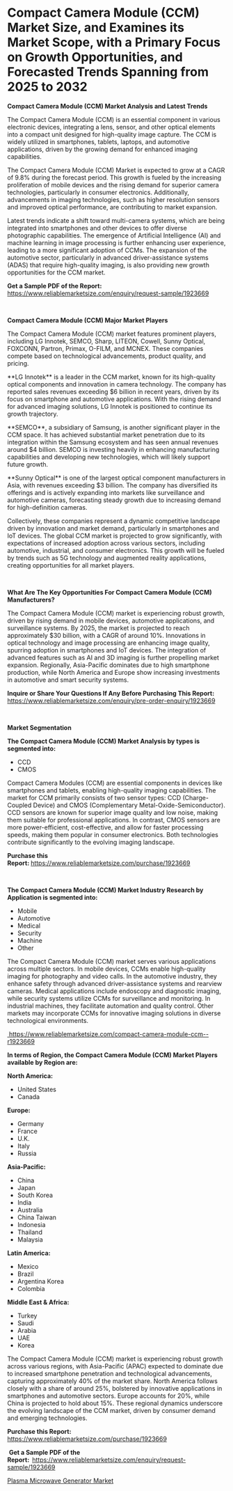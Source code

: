 <p><h1>Compact Camera Module (CCM) Market Size, and Examines its Market Scope, with a Primary Focus on Growth Opportunities, and Forecasted Trends Spanning from 2025 to 2032</h1></p><p><strong>Compact Camera Module (CCM) Market Analysis and Latest Trends</strong></p>
<p><p>The Compact Camera Module (CCM) is an essential component in various electronic devices, integrating a lens, sensor, and other optical elements into a compact unit designed for high-quality image capture. The CCM is widely utilized in smartphones, tablets, laptops, and automotive applications, driven by the growing demand for enhanced imaging capabilities.</p><p>The Compact Camera Module (CCM) Market is expected to grow at a CAGR of 9.8% during the forecast period. This growth is fueled by the increasing proliferation of mobile devices and the rising demand for superior camera technologies, particularly in consumer electronics. Additionally, advancements in imaging technologies, such as higher resolution sensors and improved optical performance, are contributing to market expansion.</p><p>Latest trends indicate a shift toward multi-camera systems, which are being integrated into smartphones and other devices to offer diverse photographic capabilities. The emergence of Artificial Intelligence (AI) and machine learning in image processing is further enhancing user experience, leading to a more significant adoption of CCMs. The expansion of the automotive sector, particularly in advanced driver-assistance systems (ADAS) that require high-quality imaging, is also providing new growth opportunities for the CCM market.</p></p>
<p><strong>Get a Sample PDF of the Report:&nbsp;</strong> <a href="https://www.reliablemarketsize.com/enquiry/request-sample/1923669?utm_campaign=2248&utm_medium=2&utm_source=Github&utm_content=ia&utm_term=28022025&utm_id=compact-camera-module-ccm">https://www.reliablemarketsize.com/enquiry/request-sample/1923669</a></p>
<p>&nbsp;</p>
<p><strong>Compact Camera Module (CCM) Major Market Players</strong></p>
<p><p>The Compact Camera Module (CCM) market features prominent players, including LG Innotek, SEMCO, Sharp, LITEON, Cowell, Sunny Optical, FOXCONN, Partron, Primax, O-FILM, and MCNEX. These companies compete based on technological advancements, product quality, and pricing.</p><p>**LG Innotek** is a leader in the CCM market, known for its high-quality optical components and innovation in camera technology. The company has reported sales revenues exceeding $6 billion in recent years, driven by its focus on smartphone and automotive applications. With the rising demand for advanced imaging solutions, LG Innotek is positioned to continue its growth trajectory.</p><p>**SEMCO**, a subsidiary of Samsung, is another significant player in the CCM space. It has achieved substantial market penetration due to its integration within the Samsung ecosystem and has seen annual revenues around $4 billion. SEMCO is investing heavily in enhancing manufacturing capabilities and developing new technologies, which will likely support future growth.</p><p>**Sunny Optical** is one of the largest optical component manufacturers in Asia, with revenues exceeding $3 billion. The company has diversified its offerings and is actively expanding into markets like surveillance and automotive cameras, forecasting steady growth due to increasing demand for high-definition cameras.</p><p>Collectively, these companies represent a dynamic competitive landscape driven by innovation and market demand, particularly in smartphones and IoT devices. The global CCM market is projected to grow significantly, with expectations of increased adoption across various sectors, including automotive, industrial, and consumer electronics. This growth will be fueled by trends such as 5G technology and augmented reality applications, creating opportunities for all market players.</p></p>
<p>&nbsp;</p>
<p><strong>What Are The Key Opportunities For Compact Camera Module (CCM) Manufacturers?</strong></p>
<p><p>The Compact Camera Module (CCM) market is experiencing robust growth, driven by rising demand in mobile devices, automotive applications, and surveillance systems. By 2025, the market is projected to reach approximately $30 billion, with a CAGR of around 10%. Innovations in optical technology and image processing are enhancing image quality, spurring adoption in smartphones and IoT devices. The integration of advanced features such as AI and 3D imaging is further propelling market expansion. Regionally, Asia-Pacific dominates due to high smartphone production, while North America and Europe show increasing investments in automotive and smart security systems.</p></p>
<p><strong>Inquire or Share Your Questions If Any Before Purchasing This Report:</strong> <a href="https://www.reliablemarketsize.com/enquiry/pre-order-enquiry/1923669?utm_campaign=2248&utm_medium=2&utm_source=Github&utm_content=ia&utm_term=28022025&utm_id=compact-camera-module-ccm">https://www.reliablemarketsize.com/enquiry/pre-order-enquiry/1923669</a></p>
<p>&nbsp;</p>
<p><strong>Market Segmentation</strong></p>
<p><strong>The Compact Camera Module (CCM) Market Analysis by types is segmented into:</strong></p>
<p><ul><li>CCD</li><li>CMOS</li></ul></p>
<p><p>Compact Camera Modules (CCM) are essential components in devices like smartphones and tablets, enabling high-quality imaging capabilities. The market for CCM primarily consists of two sensor types: CCD (Charge-Coupled Device) and CMOS (Complementary Metal-Oxide-Semiconductor). CCD sensors are known for superior image quality and low noise, making them suitable for professional applications. In contrast, CMOS sensors are more power-efficient, cost-effective, and allow for faster processing speeds, making them popular in consumer electronics. Both technologies contribute significantly to the evolving imaging landscape.</p></p>
<p><strong>Purchase this Report:&nbsp;</strong><a href="https://www.reliablemarketsize.com/purchase/1923669?utm_campaign=2248&utm_medium=2&utm_source=Github&utm_content=ia&utm_term=28022025&utm_id=compact-camera-module-ccm">https://www.reliablemarketsize.com/purchase/1923669</a></p>
<p>&nbsp;</p>
<p><strong>The Compact Camera Module (CCM) Market Industry Research by Application is segmented into:</strong></p>
<p><ul><li>Mobile</li><li>Automotive</li><li>Medical</li><li>Security</li><li>Machine</li><li>Other</li></ul></p>
<p><p>The Compact Camera Module (CCM) market serves various applications across multiple sectors. In mobile devices, CCMs enable high-quality imaging for photography and video calls. In the automotive industry, they enhance safety through advanced driver-assistance systems and rearview cameras. Medical applications include endoscopy and diagnostic imaging, while security systems utilize CCMs for surveillance and monitoring. In industrial machines, they facilitate automation and quality control. Other markets may incorporate CCMs for innovative imaging solutions in diverse technological environments.</p></p>
<p><a href="https://www.reliablemarketsize.com/compact-camera-module-ccm--r1923669?utm_campaign=2248&utm_medium=2&utm_source=Github&utm_content=ia&utm_term=28022025&utm_id=compact-camera-module-ccm">&nbsp;https://www.reliablemarketsize.com/compact-camera-module-ccm--r1923669</a></p>
<p><strong>In terms of Region, the Compact Camera Module (CCM) Market Players available by Region are:</strong></p>
<p>
    <p> <strong> North America: </strong>
        <ul>
            <li>United States</li>
            <li>Canada</li>
        </ul>
        </p> 
    <p> <strong> Europe: </strong>
        <ul>
            <li>Germany</li>
            <li>France</li>
            <li>U.K.</li>
            <li>Italy</li>
            <li>Russia</li>
        </ul>
        </p> 
    <p> <strong> Asia-Pacific: </strong>
        <ul>
            <li>China</li>
            <li>Japan</li>
            <li>South Korea</li>
            <li>India</li>
            <li>Australia</li>
            <li>China Taiwan</li>
            <li>Indonesia</li>
            <li>Thailand</li>
            <li>Malaysia</li>
        </ul>
        </p> 
    <p> <strong> Latin America: </strong>
        <ul>
            <li>Mexico</li>
            <li>Brazil</li>
            <li>Argentina Korea</li>
            <li>Colombia</li>
        </ul>
        </p> 
    <p> <strong> Middle East & Africa: </strong>
        <ul>
            <li>Turkey</li>
            <li>Saudi</li>
            <li>Arabia</li>
            <li>UAE</li>
            <li>Korea</li>
        </ul>
    </p>
    </p>
<p><p>The Compact Camera Module (CCM) market is experiencing robust growth across various regions, with Asia-Pacific (APAC) expected to dominate due to increased smartphone penetration and technological advancements, capturing approximately 40% of the market share. North America follows closely with a share of around 25%, bolstered by innovative applications in smartphones and automotive sectors. Europe accounts for 20%, while China is projected to hold about 15%. These regional dynamics underscore the evolving landscape of the CCM market, driven by consumer demand and emerging technologies.</p></p>
<p><strong>Purchase this Report: </strong><a href="https://www.reliablemarketsize.com/purchase/1923669?utm_campaign=2248&utm_medium=2&utm_source=Github&utm_content=ia&utm_term=28022025&utm_id=compact-camera-module-ccm">https://www.reliablemarketsize.com/purchase/1923669</a></p>
<p>&nbsp;<strong>Get a Sample PDF of the Report:&nbsp;&nbsp;</strong><a href="https://www.reliablemarketsize.com/enquiry/request-sample/1923669?utm_campaign=2248&utm_medium=2&utm_source=Github&utm_content=ia&utm_term=28022025&utm_id=compact-camera-module-ccm">https://www.reliablemarketsize.com/enquiry/request-sample/1923669</a></p>
<p><strong></strong></p>
<p><p><a href="https://github.com/shafriusizi/Market-Research-Report-List-1/blob/main/plasma-microwave-generator-market.md?utm_campaign=2248&utm_medium=2&utm_source=Github&utm_content=ia&utm_term=28022025&utm_id=compact-camera-module-ccm">Plasma Microwave Generator Market</a></p></p>